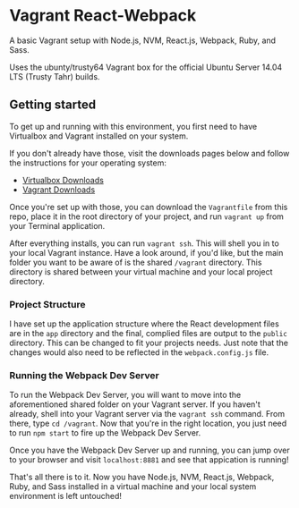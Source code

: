 # Vagrant React-Webpack

A basic Vagrant setup with Node.js, NVM, React.js, Webpack, Ruby, and Sass.

Uses the ubunty/trusty64 Vagrant box for the official Ubuntu Server 14.04 LTS (Trusty Tahr) builds.


## Getting started

To get up and running with this environment, you first need to have Virtualbox and Vagrant installed on your system.

If you don't already have those, visit the downloads pages below and follow the instructions for your operating system:

* [Virtualbox Downloads](https://www.virtualbox.org/wiki/Downloads)
* [Vagrant Downloads](https://www.vagrantup.com/downloads.html)

Once you're set up with those, you can download the `Vagrantfile` from this repo, place it in the root directory of your project, and run `vagrant up` from your Terminal application.

After everything installs, you can run `vagrant ssh`. This will shell you in to your local Vagrant instance. Have a look around, if you'd like, but the main folder you want to be aware of is the shared `/vagrant` directory. This directory is shared between your virtual machine and your local project directory.


### Project Structure

I have set up the application structure where the React development files are in the `app` directory and the final, complied files are output to the `public` directory. This can be changed to fit your projects needs. Just note that the changes would also need to be reflected in the `webpack.config.js` file.


### Running the Webpack Dev Server

To run the Webpack Dev Server, you will want to move into the aforementioned shared folder on your Vagrant server. If you haven't already, shell into your Vagrant server via the `vagrant ssh` command. From there, type `cd /vagrant`. Now that you're in the right location, you just need to run `npm start` to fire up the Webpack Dev Server.

Once you have the Webpack Dev Server up and running, you can jump over to your browser and visit `localhost:8881` and see that appication is running!

That's all there is to it. Now you have Node.js, NVM, React.js, Webpack, Ruby, and Sass installed in a virtual machine and your local system environment is left untouched!
